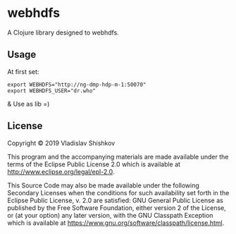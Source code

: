 # webhdfs

A Clojure library designed to webhdfs.

## Usage

At first set:

    export WEBHDFS="http://ng-dmp-hdp-m-1:50070"
    export WEBHDFS_USER="dr.who"
    
& Use as lib =)

## License

Copyright © 2019 Vladislav Shishkov

This program and the accompanying materials are made available under the
terms of the Eclipse Public License 2.0 which is available at
http://www.eclipse.org/legal/epl-2.0.

This Source Code may also be made available under the following Secondary
Licenses when the conditions for such availability set forth in the Eclipse
Public License, v. 2.0 are satisfied: GNU General Public License as published by
the Free Software Foundation, either version 2 of the License, or (at your
option) any later version, with the GNU Classpath Exception which is available
at https://www.gnu.org/software/classpath/license.html.

